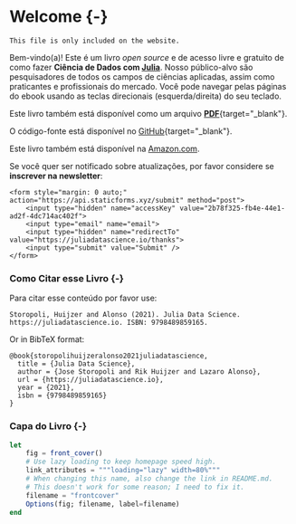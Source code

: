 # Welcome {-}

```{=comment}
This file is only included on the website.
```

Bem-vindo(a)! Este é um livro _open source_ e de acesso livre e gratuito de como fazer **Ciência de Dados com [Julia](https://julialang.org)**.
Nosso público-alvo são pesquisadores de todos os campos de ciências aplicadas, assim como praticantes e profissionais do mercado.
Você pode navegar pelas páginas do ebook usando as teclas direcionais (esquerda/direita) do seu teclado.

Este livro também está disponível como um arquivo [**PDF**](/pt/juliadatascience.pdf){target="_blank"}.

O código-fonte está disponível no [GitHub](https://github.com/JuliaDataScience/JuliaDataScience-PT){target="_blank"}.

Este livro também está disponível na [Amazon.com](https://www.amazon.com/dp/B09QP69D1T/).

Se você quer ser notificado sobre atualizações, por favor considere se **inscrever na newsletter**:

```{=html}
<form style="margin: 0 auto;" action="https://api.staticforms.xyz/submit" method="post">
    <input type="hidden" name="accessKey" value="2b78f325-fb4e-44e1-ad2f-4dc714ac402f">
    <input type="email" name="email">
    <input type="hidden" name="redirectTo" value="https://juliadatascience.io/thanks">
    <input type="submit" value="Submit" />
</form>
```

### Como Citar esse Livro {-}

Para citar esse conteúdo por favor use:

```plaintext
Storopoli, Huijzer and Alonso (2021). Julia Data Science. https://juliadatascience.io. ISBN: 9798489859165.
```

Or in BibTeX format:

```plaintext
@book{storopolihuijzeralonso2021juliadatascience,
  title = {Julia Data Science},
  author = {Jose Storopoli and Rik Huijzer and Lazaro Alonso},
  url = {https://juliadatascience.io},
  year = {2021},
  isbn = {9798489859165}
}
```

### Capa do Livro {-}

```jl
let
    fig = front_cover()
    # Use lazy loading to keep homepage speed high.
    link_attributes = """loading="lazy" width=80%"""
    # When changing this name, also change the link in README.md.
    # This doesn't work for some reason; I need to fix it.
    filename = "frontcover"
    Options(fig; filename, label=filename)
end
```

